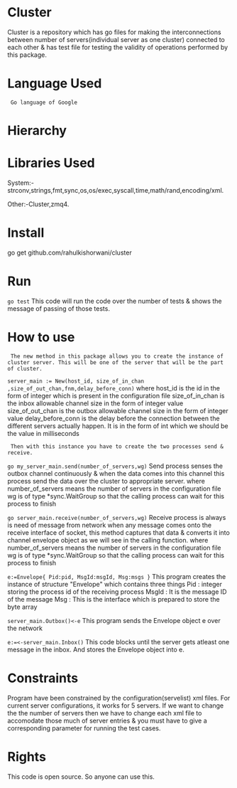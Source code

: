 Cluster
=======

Cluster is a repository which has go files for making the interconnections between number of servers(individual server as one cluster) connected to each other & has test file for testing the validity of operations performed by this package.

Language Used
=====
     Go language of Google
Hierarchy
=====

Libraries Used
=====
System:- strconv,strings,fmt,sync,os,os/exec,syscall,time,math/rand,encoding/xml.

Other:-Cluster,zmq4.

Install
=====
go get github.com/rahulkishorwani/cluster

Run
=====
`go test`
 This code will run the code over the number of tests & shows the message of passing of those tests.
 
How to use
=====
     The new method in this package allows you to create the instance of cluster server. This will be one of the server that will be the part of cluster.
`server_main := New(host_id, size_of_in_chan ,size_of_out_chan,fnm,delay_before_conn)`
     where 
          host_id is the id in the form of integer which is present in the configuration file
          size_of_in_chan is the inbox allowable channel size in the form of integer value
          size_of_out_chan is the outbox allowable channel size in the form of integer value
          delay_before_conn is the delay before the connection between the different servers actually happen. It is in the form of int which we should be the value in milliseconds
     
     Then with this instance you have to create the two processes send & receive.
     
`go my_server_main.send(number_of_servers,wg)`
     Send process senses the outbox channel continuously & when the data comes into this channel this process send the data over the cluster to appropriate server.
     where number_of_servers means the number of servers in the configuration file
           wg is of type *sync.WaitGroup so that the calling process can wait for this process to finish
          
`go server_main.receive(number_of_servers,wg)`
     Receive process is always is need of message from network when any message comes onto the receive interface of socket, this method captures that data & converts it into channel envelope object as we will see in the calling function.
     where number_of_servers means the number of servers in the configuration file
           wg is of type *sync.WaitGroup so that the calling process can wait for this process to finish
           
           
`e:=Envelope{ Pid:pid, MsgId:msgId, Msg:msgs }`
     This program creates the instance of structure "Envelope" which contains three things
     Pid : integer storing the process id of the receiving process
     MsgId : It is the message ID of the message
     Msg : This is the interface which is prepared to store the byte array
     
     
`server_main.Outbox()<-e`
     This program sends the Envelope object e over the network

`e:=<-server_main.Inbox()`
     This code blocks until the server gets atleast one message in the inbox. And stores the Envelope object into e.
     

Constraints
=====
   Program have been constrained by the configuration(servelist) xml files. For current server configurations, it works 
for 5 servers. If we want to change the the number of servers then we have to change each xml file to accomodate those much of server entries & you must have to give a corresponding parameter for running the test cases.


Rights
=====
   This code is open source. So anyone can use this.
